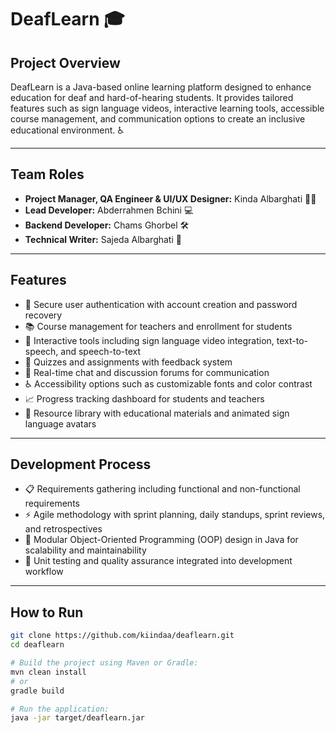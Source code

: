 # DeafLearn 🎓

## Project Overview  
DeafLearn is a Java-based online learning platform designed to enhance education for deaf and hard-of-hearing students. It provides tailored features such as sign language videos, interactive learning tools, accessible course management, and communication options to create an inclusive educational environment. ♿️

---

## Team Roles  
- **Project Manager, QA Engineer & UI/UX Designer:** Kinda Albarghati 👩‍💼  
- **Lead Developer:** Abderrahmen Bchini 💻  
- **Backend Developer:** Chams Ghorbel 🛠️  
- **Technical Writer:** Sajeda Albarghati 📝  

---

## Features  
- 🔐 Secure user authentication with account creation and password recovery  
- 📚 Course management for teachers and enrollment for students  
- 🎥 Interactive tools including sign language video integration, text-to-speech, and speech-to-text  
- 📝 Quizzes and assignments with feedback system  
- 💬 Real-time chat and discussion forums for communication  
- ♿️ Accessibility options such as customizable fonts and color contrast  
- 📈 Progress tracking dashboard for students and teachers  
- 📂 Resource library with educational materials and animated sign language avatars  

---

## Development Process  
- 📋 Requirements gathering including functional and non-functional requirements  
- ⚡ Agile methodology with sprint planning, daily standups, sprint reviews, and retrospectives  
- 🧱 Modular Object-Oriented Programming (OOP) design in Java for scalability and maintainability  
- 🧪 Unit testing and quality assurance integrated into development workflow  

---

## How to Run  
```bash
git clone https://github.com/kiindaa/deaflearn.git
cd deaflearn

# Build the project using Maven or Gradle:
mvn clean install
# or
gradle build

# Run the application:
java -jar target/deaflearn.jar
